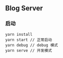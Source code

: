 ## Blog Server

### 启动
```
yarn install
yarn start // 正常启动
yarn debug // debug 模式
yarn serve // 开发模式
```